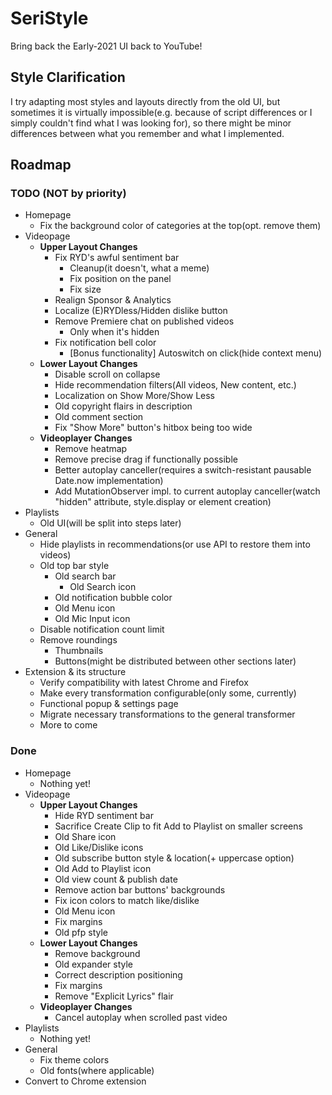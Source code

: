 # SeriStyle
Bring back the Early-2021 UI back to YouTube!

## Style Clarification
I try adapting most styles and layouts directly from the old UI, but sometimes it is virtually impossible(e.g. because of script differences or I simply couldn't find what I was looking for), so there might be minor differences between what you remember and what I implemented.

## Roadmap
### TODO (NOT by priority)
- Homepage
  - Fix the background color of categories at the top(opt. remove them)
- Videopage
  - **Upper Layout Changes**
    - Fix RYD's awful sentiment bar
      - Cleanup(it doesn't, what a meme)
      - Fix position on the panel
      - Fix size
    - Realign Sponsor & Analytics
    - Localize (E)RYDless/Hidden dislike button
    - Remove Premiere chat on published videos
      - Only when it's hidden
    - Fix notification bell color
      - [Bonus functionality] Autoswitch on click(hide context menu)
  - **Lower Layout Changes**
    - Disable scroll on collapse
    - Hide recommendation filters(All videos, New content, etc.)
    - Localization on Show More/Show Less
    - Old copyright flairs in description
    - Old comment section
    - Fix "Show More" button's hitbox being too wide
  - **Videoplayer Changes**
    - Remove heatmap
    - Remove precise drag if functionally possible
    - Better autoplay canceller(requires a switch-resistant pausable Date.now implementation)
    - Add MutationObserver impl. to current autoplay canceller(watch "hidden" attribute, style.display or element creation)
- Playlists
  - Old UI(will be split into steps later)
- General
  - Hide playlists in recommendations(or use API to restore them into videos)
  - Old top bar style
    - Old search bar
      - Old Search icon
    - Old notification bubble color
    - Old Menu icon
    - Old Mic Input icon
  - Disable notification count limit
  - Remove roundings
    - Thumbnails
    - Buttons(might be distributed between other sections later)
- Extension & its structure
  - Verify compatibility with latest Chrome and Firefox
  - Make every transformation configurable(only some, currently)
  - Functional popup & settings page
  - Migrate necessary transformations to the general transformer
  - More to come
### Done
- Homepage
  - Nothing yet!
- Videopage
  - **Upper Layout Changes**
    - Hide RYD sentiment bar
    - Sacrifice Create Clip to fit Add to Playlist on smaller screens
    - Old Share icon
    - Old Like/Dislike icons
    - Old subscribe button style & location(+ uppercase option)
    - Old Add to Playlist icon
    - Old view count & publish date
    - Remove action bar buttons' backgrounds
    - Fix icon colors to match like/dislike
    - Old Menu icon
    - Fix margins
    - Old pfp style
  - **Lower Layout Changes**
    - Remove background
    - Old expander style
    - Correct description positioning
    - Fix margins
    - Remove "Explicit Lyrics" flair
  - **Videoplayer Changes**
    - Cancel autoplay when scrolled past video
- Playlists
  - Nothing yet!
- General
  - Fix theme colors
  - Old fonts(where applicable)
- Convert to Chrome extension
